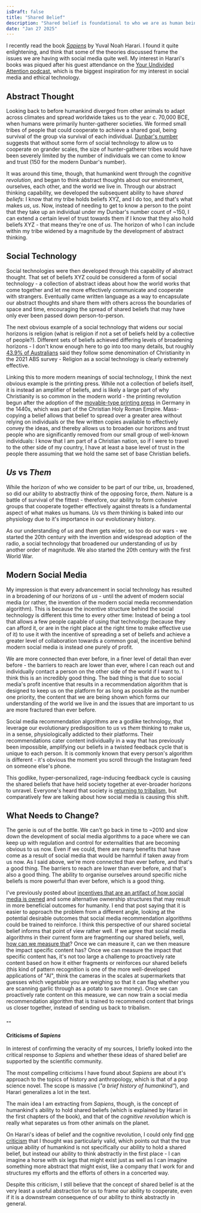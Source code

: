 ```yaml
---
isDraft: false
title: "Shared Belief"
description: "Shared belief is foundational to who we are as human beings, and social media is fracturing it"
date: "Jan 27 2025"
---
```

I recently read the book [_Sapiens_](https://en.wikipedia.org/wiki/Sapiens:_A_Brief_History_of_Humankind) by Yuval Noah Harari. I found it quite enlightening, and think that some of the theories discussed frame the issues we are having with social media quite well. My interest in Harari's books was piqued after his guest attendance on the [Your Undivided Attention podcast](https://www.humanetech.com/podcast/28-two-million-years-in-two-hours-a-conversation-with-yuval-noah-harari), which is the biggest inspiration for my interest in social media and ethical technology.

## Abstract Thought
Looking back to before humankind diverged from other animals to adapt across climates and spread worldwide takes us to the year c. 70,000 BCE, when humans were primarily hunter-gatherer societies. We formed small tribes of people that could cooperate to achieve a shared goal, being survival of the group via survival of each individual. [Dunbar's number](https://en.wikipedia.org/wiki/Dunbar%27s_number) suggests that without some form of social technology to allow us to cooperate on grander scales, the size of hunter-gatherer tribes would have been severely limited by the number of individuals we can come to know and trust (150 for the modern Dunbar's number).

It was around this time, though, that humankind went through the _cognitive revolution_, and began to think abstract thoughts about our environment, ourselves, each other, and the world we live in. Through our abstract thinking capability, we developed the subsequent ability to have _shared beliefs_: I know that my tribe holds beliefs XYZ, and I do too, and that's what makes _us_, _us_. Now, instead of needing to get to know a person to the point that they take up an individual under my Dunbar's number count of ~150, I can extend a certain level of trust towards them if I know that they also hold beliefs XYZ - that means they're one of _us_. The horizon of who I can include within my tribe widened by a magnitude by the development of abstract thinking.

## Social Technology
Social technologies were then developed through this capability of abstract thought. That set of beliefs XYZ could be considered a form of social technology - a collection of abstract ideas about how the world works that come together and let me more effectively communicate and cooperate with strangers. Eventually came written language as a way to encapsulate our abstract thoughts and share them with others across the boundaries of space and time, encouraging the spread of shared beliefs that may have only ever been passed down person-to-person.

The next obvious example of a social technology that widens our social horizons is religion (what is religion if not a set of beliefs held by a collective of people?). Different sets of beliefs achieved differing levels of broadening horizons - I don't know enough here to go into too many details, but roughly [43.9% of Australians](https://www.abs.gov.au/articles/religious-affiliation-australia) said they follow some denomination of Christianity in the 2021 ABS survey - Religion as a social technology is clearly extremely effective.

Linking this to more modern meanings of social technology, I think the next obvious example is the printing press. While not a collection of beliefs itself, it is instead an amplifier of beliefs, and is likely a large part of why Christianity is so common in the modern world - the printing revolution begun after the adoption of the [movable-type printing press](https://en.wikipedia.org/wiki/Movable_type) in Germany in the 1440s, which was part of the Christian Holy Roman Empire. Mass-copying a belief allows that belief to spread over a greater area without relying on individuals or the few written copies available to effectively convey the ideas, and thereby allows us to broaden our horizons and trust people who are significantly removed from our small group of well-known individuals: I know that I am part of a Christian nation, so if I were to travel to the other side of my country, I have at least a base level of trust in the people there assuming that we hold the same set of base Christian beliefs.

## _Us_ vs _Them_
While the horizon of who we consider to be part of our tribe, _us_, broadened, so did our ability to abstractly think of the opposing force, _them_. Nature is a battle of survival of the fittest - therefore, our ability to form cohesive groups that cooperate together effectively against threats is a fundamental aspect of what makes us humans. _Us_ vs _them_ thinking is baked into our physiology due to it's importance in our evolutionary history.

As our understanding of _us_ and _them_ gets wider, so too do our wars - we started the 20th century with the invention and widespread adoption of the radio, a social technology that broadened our understanding of _us_ by another order of magnitude. We also started the 20th century with the first World War.

## Modern Social Media
My impression is that every advancement in social technology has resulted in a broadening of our horizons of _us_ - until the advent of modern social media (or rather, the invention of the modern social media recommendation algorithm). This is because the incentive structure behind the social technology is different this time to every other time: Instead of being a tool that allows a few people capable of using that technology (because they can afford it, or are in the right place at the right time to make effective use of it) to use it with the incentive of spreading a set of beliefs and achieve a greater level of collaboration towards a common goal, the incentive behind modern social media is instead one purely of profit.

We are more connected than ever before, in a finer level of detail than ever before - the barriers to reach are lower than ever, where I can reach out and individually contact a person on the other side of the world if I want to. I think this is an incredibly good thing. The bad thing is that due to social media's profit incentive that results in a recommendation algorithm that is designed to keep us on the platform for as long as possible as the number one priority, the content that we are being shown which forms our understanding of the world we live in and the issues that are important to us are more fractured than ever before.

Social media recommendation algorithms are a godlike technology, that leverage our evolutionary predisposition to _us_ vs _them_ thinking to make us, in a sense, physiologically addicted to their platforms. Their recommendations cater content individually in a way that has previously been impossible, amplifying our beliefs in a twisted feedback cycle that is unique to each person. It is commonly known that every person's algorithm is different - it's obvious the moment you scroll through the Instagram feed on someone else's phone.

This godlike, hyper-personalized, rage-inducing feedback cycle is causing the shared beliefs that have held society together at ever-broader horizons to unravel. Everyone's heard that society is [returning to tribalism](https://www.theguardian.com/world/2023/oct/29/us-support-divided-israel-palestine-gaza-war), but comparatively few are talking about how social media is causing this shift.

## What Needs to Change?
The genie is out of the bottle. We can't go back in time to ~2010 and slow down the development of social media algorithms to a pace where we can keep up with regulation and control for externalities that are becoming obvious to us now. Even if we could, there are many benefits that have come as a result of social media that would be harmful if taken away from us now. As I said above, we're more connected than ever before, and that's a good thing. The barriers to reach are lower than ever before, and that's also a good thing. The ability to organise ourselves around specific niche beliefs is more powerful than ever before, which is a good thing.

I've previously posted about [incentives that are an artifact of how social media is owned](/posts/social-media-and-incentives) and some alternative ownership structures that may result in more beneficial outcomes for humanity. I end that post saying that it is easier to approach the problem from a different angle, looking at the potential desirable outcomes that social media recommendation algorithms could be trained to reinforce. I think this perspective of our shared societal belief informs that point of view rather well. If we agree that social media algorithms in their current form are fragmenting our shared beliefs, well, [how can we measure that](https://perceptiongap.us/)? Once we can measure it, can we then measure the impact specific content has? Once we can measure the impact that specific content has, it's not too large a challenge to proactively rate content based on how it either fragments or reinforces our shared beliefs (this kind of pattern recognition is one of the more well-developed applications of "AI", think the cameras in the scales at supermarkets that guesses which vegetable you are weighing so that it can flag whether you are scanning garlic through as a potato to save money). Once we can proactively rate content on this measure, we can now train a social media recommendation algorithm that is trained to recommend content that brings us closer together, instead of sending us back to tribalism.

#### --

#### Criticisms of _Sapiens_
In interest of confirming the veracity of my sources, I briefly looked into the critical response to _Sapiens_ and whether these ideas of shared belief are supported by the scientific community.

The most compelling criticisms I have found about _Sapiens_ are about it's approach to the topics of history and anthropology, which is that of a pop science novel. The scope is massive (_"a brief history of humankind"_), and Harari generalizes a lot in the text.

The main idea I am extracting from _Sapiens_, though, is the concept of humankind's ability to hold shared beliefs (which is explained by Harari in the first chapters of the book), and that of the _cognitive revolution_ which is really what separates us from other animals on the planet.

On Harari's ideas of belief and the cognitive revolution, I could only find [one criticism](https://www.reddit.com/r/AskAnthropology/comments/i7v3ab/what_is_the_professionalexpert_consensus_on/g16rs8n/) that I thought was particularly valid, which points out that the true unique ability of humankind is not specifically our ability to hold a shared belief, but instead our ability to think abstractly in the first place - I can imagine a horse with six legs that might exist just as well as I can imagine something more abstract that might exist, like a company that I work for and structures my efforts and the efforts of others in a concerted way.

Despite this criticism, I still believe that the concept of shared belief is at the very least a useful abstraction for us to frame our ability to cooperate, even if it is a downstream consequence of our ability to think abstractly in general.
